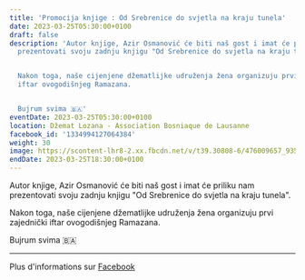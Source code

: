```yaml
---
title: 'Promocija knjige : Od Srebrenice do svjetla na kraju tunela'
date: 2023-03-25T05:30:00+0100
draft: false
description: 'Autor knjige, Azir Osmanović će biti naš gost i imat će priliku nam
  prezentovati svoju zadnju knjigu "Od Srebrenice do svjetla na kraju tunela".


  Nakon toga, naše cijenjene džematlijke udruženja žena organizuju prvi zajednički
  iftar ovogodišnjeg Ramazana.


  Bujrum svima 🇧🇦'
eventDate: 2023-03-25T05:30:00+0100
location: Džemat Lozana - Association Bosniaque de Lausanne
facebook_id: '1334994127064384'
weight: 30
image: https://scontent-lhr8-2.xx.fbcdn.net/v/t39.30808-6/476009657_935496042044329_8178626072168630847_n.jpg?_nc_cat=101&ccb=1-7&_nc_sid=9e60e4&_nc_ohc=57Q1OiQ9lAEQ7kNvwEVazXF&_nc_oc=Adl0uB_5ypYxn_sfrjJ1WZHztoRypJl3ueydwPT8Fxn0MFqFaVWy5gt86wveASl2SH8&_nc_zt=23&_nc_ht=scontent-lhr8-2.xx&edm=ABTKTjYEAAAA&_nc_gid=0x0C7HZUZ6e6NzewJp8Aig&oh=00_AfR0gNdyE89867-UbPx4IvNsI31ASTFH8HOzTQutA7646w&oe=6884CD1C
endDate: 2023-03-25T18:30:00+0100
---
```


Autor knjige, Azir Osmanović će biti naš gost i imat će priliku nam prezentovati svoju zadnju knjigu "Od Srebrenice do svjetla na kraju tunela".

Nakon toga, naše cijenjene džematlijke udruženja žena organizuju prvi zajednički iftar ovogodišnjeg Ramazana.

Bujrum svima 🇧🇦

---

Plus d'informations sur [Facebook](https://facebook.com/events/1334994127064384)